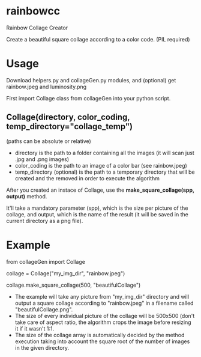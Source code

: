 # rainbowcc
Rainbow Collage Creator 

Create a beautiful square collage according to a color code.
(PIL required)

<h1>Usage</h1>
Download helpers.py and collageGen.py modules, and (optional) get rainbow.jpeg and luminosity.png

First import Collage class from collageGen into your python script.

<h2>Collage(directory, color_coding, temp_directory="collage_temp")</h2>
(paths can be absolute or relative)
<ul>
<li>directory is the path to a folder containing all the images (it will scan just .jpg and .png images)</li>
<li>color_coding is the path to an image of a color bar (see rainbow.jpeg)</li>
<li>temp_directory (optional) is the path to a temporary directory that will be created and the removed in order to execute the algorithm</li>
</ul>

<p>After you created an instace of Collage, use the <strong>make_square_collage(spp, output)</strong> method.</p>
<p>It'll take a mandatory parameter (spp), which is the size per picture of the collage, and output, which is the name of the result (it will be saved in the current directory as a png file).</p>

<h1>Example</h1>
<p>from collageGen import Collage</p>

<p>collage = Collage("my_img_dir", "rainbow.jpeg")</p>
<p>collage.make_square_collage(500, "beautifulCollage")</p>

<ul>

<li>The example will take any picture from "my_img_dir" directory and will output a square collage according to "rainbow.jpeg" in a filename called "beautifulCollage.png".</li>
<li>The size of every individual picture of the collage will be 500x500 (don't take care of aspect ratio, the algorithm crops the image before resizing it if it wasn't 1:1.</li>
<li>The size of the collage array is automatically decided by the method execution taking into account the square root of the number of images in the given directory.</li>
